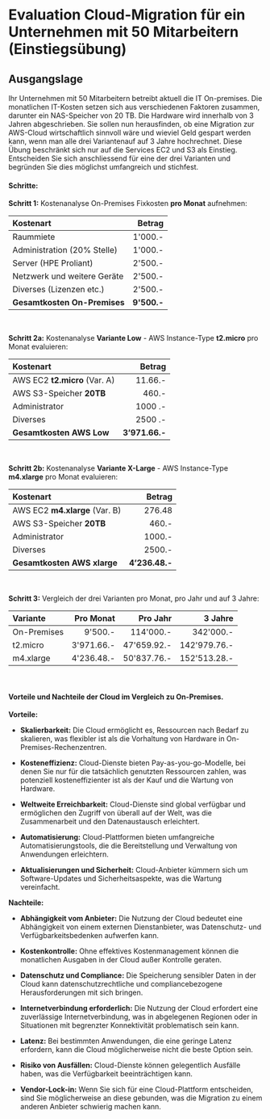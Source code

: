 # Evaluation Cloud-Migration für ein Unternehmen mit 50 Mitarbeitern (Einstiegsübung)

## Ausgangslage
Ihr Unternehmen mit 50 Mitarbeitern betreibt aktuell die IT On-premises. Die monatlichen IT-Kosten setzen sich aus verschiedenen Faktoren zusammen, darunter ein NAS-Speicher von 20 TB. Die Hardware wird innerhalb von 3 Jahren abgeschrieben.
Sie sollen nun herausfinden, ob eine Migration zur AWS-Cloud wirtschaftlich sinnvoll wäre und wieviel Geld gespart werden kann, wenn man alle drei Variantenauf auf 3 Jahre hochrechnet. Diese Übung beschränkt sich nur auf die Services EC2 und S3 als Einstieg. Entscheiden Sie sich anschliessend für eine der drei Varianten und begründen Sie dies möglichst umfangreich und stichfest.

#### Schritte:

**Schritt 1:** Kostenanalyse On-Premises Fixkosten **pro Monat** aufnehmen:

| **Kostenart**                    | **Betrag**  |
|:---------------------------------|------------:| 
| Raummiete                        | 1'000.-     |
| Administration (20% Stelle)      | 1'000.-     |
| Server (HPE Proliant)            | 2'500.-     |
| Netzwerk und weitere Geräte      | 2'500.-     |
| Diverses (Lizenzen etc.)         | 2'500.-     |
| **Gesamtkosten On-Premises**     | **9'500.-** |

<br>

**Schritt 2a:** Kostenanalyse **Variante Low** - AWS Instance-Type **t2.micro** pro Monat evaluieren:

| **Kostenart**                    | **Betrag**  |
|:---------------------------------|------------:| 
| AWS EC2 **t2.micro** (Var. A)    | 11.66.-     |
| AWS S3-Speicher **20TB**         | 460.-       |
| Administrator                    | 1000 .-     |  
| Diverses                         | 2500 .-     | 
| **Gesamtkosten AWS Low**         | **3’971.66.-** |

<br>

**Schritt 2b:** Kostenanalyse **Variante X-Large** - AWS Instance-Type **m4.xlarge** pro Monat evaluieren:

| **Kostenart**                    | **Betrag**  |
|:---------------------------------|------------:| 
| AWS EC2 **m4.xlarge** (Var. B)   | 276.48      |      
| AWS S3-Speicher **20TB**         | 460.-       |
| Administrator                    | 1000.-      |  
| Diverses                         | 2500.-      | 
| **Gesamtkosten AWS xlarge**      | **4’236.48.-** |

<br>

**Schritt 3:** Vergleich der drei Varianten pro Monat, pro Jahr und auf 3 Jahre:

| **Variante**   | **Pro Monat**  | **Pro Jahr**   | **3 Jahre**    |
|:---------------|--------------:|--------------:|--------------:|
| On-Premises    | 9'500.-       | 114'000.-     | 342'000.-     |
| t2.micro       | 3'971.66.-    | 47'659.92.-   | 142'979.76.-  |
| m4.xlarge      | 4'236.48.-    | 50'837.76.-   | 152'513.28.-  |


<br>

#### Vorteile und Nachteile der Cloud im Vergleich zu On-Premises.

 

**Vorteile:**
- **Skalierbarkeit:** Die Cloud ermöglicht es, Ressourcen nach Bedarf zu skalieren, was flexibler ist als die Vorhaltung von Hardware in On-Premises-Rechenzentren.

 

- **Kosteneffizienz:** Cloud-Dienste bieten Pay-as-you-go-Modelle, bei denen Sie nur für die tatsächlich genutzten Ressourcen zahlen, was potenziell kosteneffizienter ist als der Kauf und die Wartung von Hardware.

 

- **Weltweite Erreichbarkeit:** Cloud-Dienste sind global verfügbar und ermöglichen den Zugriff von überall auf der Welt, was die Zusammenarbeit und den Datenaustausch erleichtert.

 

- **Automatisierung:** Cloud-Plattformen bieten umfangreiche Automatisierungstools, die die Bereitstellung und Verwaltung von Anwendungen erleichtern.

 

- **Aktualisierungen und Sicherheit:** Cloud-Anbieter kümmern sich um Software-Updates und Sicherheitsaspekte, was die Wartung vereinfacht.

 

**Nachteile:**
- **Abhängigkeit vom Anbieter:** Die Nutzung der Cloud bedeutet eine Abhängigkeit von einem externen Dienstanbieter, was Datenschutz- und Verfügbarkeitsbedenken aufwerfen kann.

 

- **Kostenkontrolle:** Ohne effektives Kostenmanagement können die monatlichen Ausgaben in der Cloud außer Kontrolle geraten.

 

- **Datenschutz und Compliance:** Die Speicherung sensibler Daten in der Cloud kann datenschutzrechtliche und compliancebezogene Herausforderungen mit sich bringen.

 

- **Internetverbindung erforderlich:** Die Nutzung der Cloud erfordert eine zuverlässige Internetverbindung, was in abgelegenen Regionen oder in Situationen mit begrenzter Konnektivität problematisch sein kann.

 

- **Latenz:** Bei bestimmten Anwendungen, die eine geringe Latenz erfordern, kann die Cloud möglicherweise nicht die beste Option sein.

 

- **Risiko von Ausfällen:** Cloud-Dienste können gelegentlich Ausfälle haben, was die Verfügbarkeit beeinträchtigen kann.

 

- **Vendor-Lock-in:** Wenn Sie sich für eine Cloud-Plattform entscheiden, sind Sie möglicherweise an diese gebunden, was die Migration zu einem anderen Anbieter schwierig machen kann.


